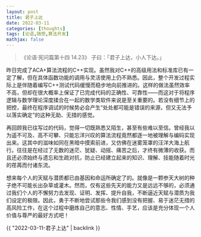 ```yaml
---
layout: post
title: 君子上达
date: 2022-03-11
categories: [thoughts]
tags: [论语,随想,算法开发]
mathjax: false
---
```


> 《论语·宪问篇第十四 14.23》 子曰：「君子上达，小人下达。」

昨日完成了ACA+算法流程的C++实现。虽然我对C++的高级用法和标准库已有一定了解，但在具体函数功能的调用与灵活使用上仍不熟悉。因此，整个开发过程实际上是伴随着编写C++测试代码缓慢而稳步地向前推进的。这样的做法虽然效率不高，但却在很大概率上保证了已完成代码的正确性、可靠性——而这对于将程序逻辑与数学理论深度揉合在一起的数学类软件来说是至关重要的。若没有细节上的把控，最终在程序调试的时候势必会产生“处处都可能是错误的来源，但又无法予以落实确定”的这种无助、无措的感觉。

再回顾我已往写过的代码，觉得一切既熟悉又陌生，甚至有些难以至信。曾经我以为遥不可及、高不可攀、只能忘洋兴叹的算法流程竟然都逐一地被理解与编码实现出来。这其中的滋味如同在黑暗中摸索前进，又仿佛在迷雾笼罩的汪洋大海上航行。往往是在经过了无数的迷茫、犹疑、动摇、痛苦之后，才终有微薄的收获。而且还必须始终与遗忘和生疏对抗，防止已经建立起来的知识、理解、技能随着时光的荏苒而付诸东流。

想来每个人的天赋与潜质都已由基因和命运所确定了的。就像是一颗参天大树的种子绝不可能长出杂草或灌木。然而，仅有这些先天的能力又是远远不够的，必须通过我们个人的不懈努力去发现、证明、发挥、提升自我，不断逼近天赋与潜质为我们设定的极限。因此，勇于不断地尝试那些令我们感到没有把握、易于迷茫无措的高风险工作，在这个过程中磨炼自己的意志、性情、手艺，应该是充分体现一个人价值与尊严的最好方式吧！

{{ "2022-03-11-君子上达" | backlink }}
